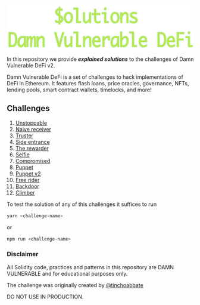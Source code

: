 <p align="center">
<img src="cover.svg" height="120px">
</p>

In this repository we provide **_explained solutions_** to the challenges of Damn Vulnerable DeFi v2.

Damn Vulnerable DeFi is a set of challenges to hack implementations of DeFi in Ethereum. It features flash loans, price oracles, governance, NFTs, lending pools, smart contract wallets, timelocks, and more!

## Challenges

1. [Unstoppable](/contracts/unstoppable/)
2. [Naive receiver](/contracts/naive-receiver/)
3. [Truster](/contracts/truster/)
4. [Side entrance](/contracts/side-entrance/)
5. [The rewarder](/contracts/the-rewarder/)
6. [Selfie](/contracts/selfie/)
7. [Compromised](/contracts/compromised/)
8. [Puppet](/contracts/puppet/)
9. [Puppet v2](/contracts/puppet-v2/)
10. [Free rider](/contracts/free-rider/)
11. [Backdoor](/contracts/backdoor/)
12. [Climber](/contracts/climber/)

To test the solution of any of this challenges it suffices to run

```bash
yarn <challenge-name>
```

or

```bash
npm run <challenge-name>
```

### Disclaimer

All Solidity code, practices and patterns in this repository are DAMN VULNERABLE and for educational purposes only.

The challenge was originally created by [@tinchoabbate](https://twitter.com/tinchoabbate)

DO NOT USE IN PRODUCTION.
